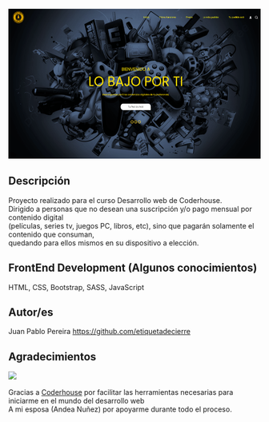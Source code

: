 <p align="center">
  <a href="https://codesandbox.io">
    <img src="https://github.com/etiquetadecierre/lo-bajo-por-ti/blob/main/images/image-index.png" height="300px">
  </a>
</p>

## Descripción 
Proyecto realizado para el curso Desarrollo web de Coderhouse. 
<br> Dirigido a personas que no desean una suscripción y/o pago mensual por contenido digital <br> (películas, series tv, juegos PC, libros, etc),  sino que pagarán solamente el contenido que consuman, <br> quedando para ellos mismos en su dispositivo a elección.


## FrontEnd Development (Algunos conocimientos)
HTML, CSS, Bootstrap, SASS, JavaScript

## Autor/es
Juan Pablo Pereira https://github.com/etiquetadecierre
## Agradecimientos

<a href="https://www.coderhouse.cl/"><img src="https://emprelatam.com/wp-content/uploads/2019/10/logos-coderhouse-01.png" width="80"/></a>

Gracias a [Coderhouse](https://www.coderhouse.cl/) por facilitar las herramientas necesarias para iniciarme en el mundo del desarrollo web <br>
A mi esposa (Andea Nuñez) por apoyarme durante todo el proceso.
